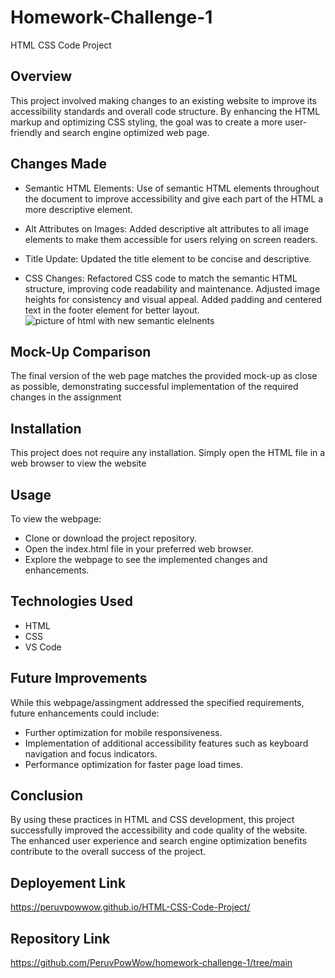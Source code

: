 # Homework-Challenge-1
HTML CSS Code Project

## Overview
This project involved making changes to an existing website to improve its accessibility standards and overall code structure. By enhancing the HTML markup and optimizing CSS styling, the goal was to create a more user-friendly and search engine optimized web page.

## Changes Made
* Semantic HTML Elements: Use of semantic HTML elements throughout the document to improve accessibility and give each part of the HTML a more descriptive element.

* Alt Attributes on Images: Added descriptive alt attributes to all image elements to make them accessible for users relying on screen readers.

* Title Update: Updated the title element to be concise and descriptive.

* CSS Changes: Refactored CSS code to match the semantic HTML structure, improving code readability and maintenance.
Adjusted image heights for consistency and visual appeal.
Added padding and centered text in the footer element for better layout.
![picture of html with new semantic elelnents](https://github.com/PeruvPowWow/homework-challenge-1/blob/main/assets/images/Screenshot%202024-06-12%20at%201.22.57%E2%80%AFPM.png)

## Mock-Up Comparison
The final version of the web page matches the provided mock-up as close as possible, demonstrating successful implementation of the required changes in the assignment

## Installation
This project does not require any installation. Simply open the HTML file in a web browser to view the website

## Usage
To view the webpage:
* Clone or download the project repository.
* Open the index.html file in your preferred web browser.
* Explore the webpage to see the implemented changes and enhancements.

## Technologies Used
* HTML
* CSS
* VS Code

## Future Improvements
While this webpage/assingment addressed the specified requirements, future enhancements could include:
* Further optimization for mobile responsiveness.
* Implementation of additional accessibility features such as keyboard navigation and focus indicators.
* Performance optimization for faster page load times.

## Conclusion
By using these practices in HTML and CSS development, this project successfully improved the accessibility and code quality of the website. The enhanced user experience and search engine optimization benefits contribute to the overall success of the project.

## Deployement Link
https://peruvpowwow.github.io/HTML-CSS-Code-Project/

## Repository Link
https://github.com/PeruvPowWow/homework-challenge-1/tree/main


